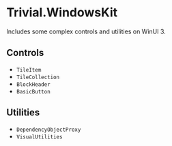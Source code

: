 # Trivial.WindowsKit

Includes some complex controls and utilities on WinUI 3.

## Controls

- `TileItem`
- `TileCollection`
- `BlockHeader`
- `BasicButton`

## Utilities

- `DependencyObjectProxy`
- `VisualUtilities`
